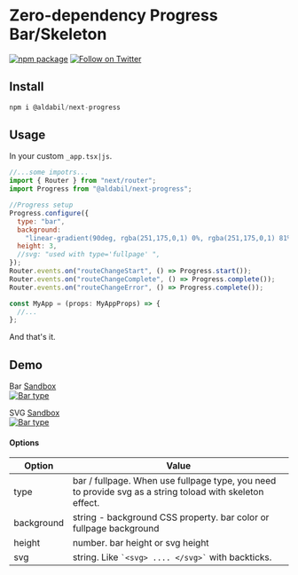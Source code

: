 # Zero-dependency Progress Bar/Skeleton

[![npm package](https://badgen.net/npm/v/@aldabil/next-progress)](https://www.npmjs.com/package/@aldabil/next-progress)
[![Follow on Twitter](https://badgen.net/twitter/follow/aldabil21?label=@aldabil21)](https://twitter.com/intent/follow?screen_name=aldabil21)

## Install

```jsx
npm i @aldabil/next-progress
```

## Usage

In your custom `_app.tsx|js`.

```jsx
//...some impotrs...
import { Router } from "next/router";
import Progress from "@aldabil/next-progress";

//Progress setup
Progress.configure({
  type: "bar",
  background:
    "linear-gradient(90deg, rgba(251,175,0,1) 0%, rgba(251,175,0,1) 81%, rgba(127,137,0,1) 100%)",
  height: 3,
  //svg: "used with type='fullpage' ",
});
Router.events.on("routeChangeStart", () => Progress.start());
Router.events.on("routeChangeComplete", () => Progress.complete());
Router.events.on("routeChangeError", () => Progress.complete());

const MyApp = (props: MyAppProps) => {
  //...
};
```

And that's it.

## Demo

Bar [Sandbox](https://codesandbox.io/s/bar-type-dzwgd)
<br />
[![Bar type](https://aldabil.me/projects/next-progress/bar-type.gif "Bar Type")](https://aldabil.me/projects/next-progress/bar-type.gif)

SVG [Sandbox](https://codesandbox.io/s/fullpage-type-w3ri2)
<br />
[![Bar type](https://aldabil.me/projects/next-progress/fullpage-type.gif "Bar Type")](https://aldabil.me/projects/next-progress/fullpage-type.gif)

#### Options

| Option     | Value                                                                                                    |
| ---------- | -------------------------------------------------------------------------------------------------------- |
| type       | bar / fullpage. When use fullpage type, you need to provide svg as a string toload with skeleton effect. |
| background | string - background CSS property. bar color or fullpage background                                       |
| height     | number. bar height or svg height                                                                         |
| svg        | string. Like `` `<svg> .... </svg>` `` with backticks.                                                   |
